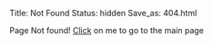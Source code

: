 Title: Not Found
Status: hidden
Save_as: 404.html

Page Not found! [Click](https://komeilparseh.github.io) on me to go to the main page